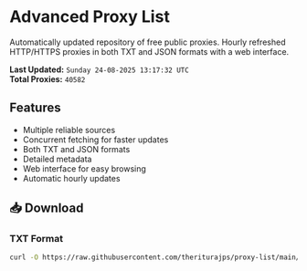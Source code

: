 # Advanced Proxy List

Automatically updated repository of free public proxies. Hourly refreshed HTTP/HTTPS proxies in both TXT and JSON formats with a web interface.

**Last Updated:** `Sunday 24-08-2025 13:17:32 UTC`  
**Total Proxies:** `40582`

## Features
- Multiple reliable sources
- Concurrent fetching for faster updates
- Both TXT and JSON formats
- Detailed metadata
- Web interface for easy browsing
- Automatic hourly updates

## 📥 Download

### TXT Format
```bash
curl -O https://raw.githubusercontent.com/theriturajps/proxy-list/main/proxies.txt